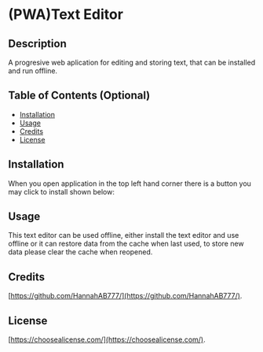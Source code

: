 # (PWA)Text Editor

## Description

A progresive web aplication for editing and storing text, that can be installed and run offline.

## Table of Contents (Optional)
- [Installation](#installation)
- [Usage](#usage)
- [Credits](#credits)
- [License](#license)

## Installation

When you open application in the top left hand corner there is a button you may click to install shown below:
 

## Usage

This text editor can be used offline, either install the text editor and use offline or it can restore data from the cache when last used, to store new data please clear the cache when reopened.

## Credits
[https://github.com/HannahAB777/](https://github.com/HannahAB777/).

## License
 [https://choosealicense.com/](https://choosealicense.com/).

